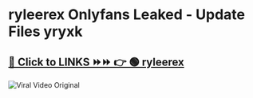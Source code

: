 
 # ryleerex Onlyfans Leaked - Update Files yryxk

## <h2><a href="https://clipsfans.com/ryleerex&ref=git">🔗 Click to LINKS ⏩⏩ 👉 🟢 ryleerex </a></h2>

<a href="https://clipsfans.com/ryleerex&ref=git" rel="nofollow" data-target="animated-image.originalLink"><img src="https://i.ibb.co.com/xMMVF88/686577567.gif" alt="Viral Video Original" style="max-width: 100%; display: inline-block;" data-target="animated-image.originalImage"></a>

